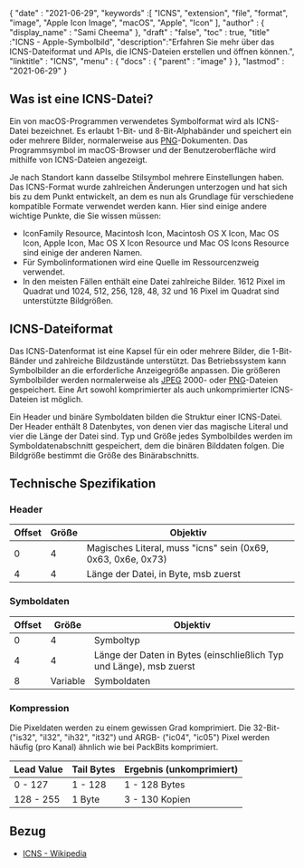 {
  "date" : "2021-06-29",
  "keywords" :[ "ICNS", "extension", "file", "format", "image", "Apple Icon Image", "macOS", "Apple", "Icon" ],
  "author" : {
    "display_name" : "Sami Cheema"
},
  "draft" : "false",
  "toc" : true,
  "title" :"ICNS - Apple-Symbolbild",
  "description":"Erfahren Sie mehr über das ICNS-Dateiformat und APIs, die ICNS-Dateien erstellen und öffnen können.",
  "linktitle" : "ICNS",
  "menu" : {
    "docs" : {
      "parent" : "image"
}
},
  "lastmod" : "2021-06-29"
}

## Was ist eine ICNS-Datei? ##

Ein von macOS-Programmen verwendetes Symbolformat wird als ICNS-Datei bezeichnet. Es erlaubt 1-Bit- und 8-Bit-Alphabänder und speichert ein oder mehrere Bilder, normalerweise aus [PNG](/de/image/png/)-Dokumenten. Das Programmsymbol im macOS-Browser und der Benutzeroberfläche wird mithilfe von ICNS-Dateien angezeigt.

Je nach Standort kann dasselbe Stilsymbol mehrere Einstellungen haben. Das ICNS-Format wurde zahlreichen Änderungen unterzogen und hat sich bis zu dem Punkt entwickelt, an dem es nun als Grundlage für verschiedene kompatible Formate verwendet werden kann. Hier sind einige andere wichtige Punkte, die Sie wissen müssen:

* IconFamily Resource, Macintosh Icon, Macintosh OS X Icon, Mac OS Icon, Apple Icon, Mac OS X Icon Resource und Mac OS Icons Resource sind einige der anderen Namen.
* Für Symbolinformationen wird eine Quelle im Ressourcenzweig verwendet.
* In den meisten Fällen enthält eine Datei zahlreiche Bilder. 1612 Pixel im Quadrat und 1024, 512, 256, 128, 48, 32 und 16 Pixel im Quadrat sind unterstützte Bildgrößen.


## ICNS-Dateiformat ##

Das ICNS-Datenformat ist eine Kapsel für ein oder mehrere Bilder, die 1-Bit-Bänder und zahlreiche Bildzustände unterstützt.
Das Betriebssystem kann Symbolbilder an die erforderliche Anzeigegröße anpassen. Die größeren Symbolbilder werden normalerweise als [JPEG](/de/image/jpeg/) 2000- oder [PNG](/de/image/png/)-Dateien gespeichert. Eine Art sowohl komprimierter als auch unkomprimierter ICNS-Dateien ist möglich.

Ein Header und binäre Symboldaten bilden die Struktur einer ICNS-Datei. Der Header enthält 8 Datenbytes, von denen vier das magische Literal und vier die Länge der Datei sind. Typ und Größe jedes Symbolbildes werden im Symboldatenabschnitt gespeichert, dem die binären Bilddaten folgen. Die Bildgröße bestimmt die Größe des Binärabschnitts.

## Technische Spezifikation ##

### Header ###

|Offset|Größe|Objektiv
---|---|---|
|0|4|Magisches Literal, muss "icns" sein (0x69, 0x63, 0x6e, 0x73)
|4|4|Länge der Datei, in Byte, msb zuerst


### Symboldaten ###

|Offset|Größe|Objektiv
---|---|---|
|0|4|Symboltyp
|4|4|Länge der Daten in Bytes (einschließlich Typ und Länge), msb zuerst
|8|Variable|Symboldaten

### Kompression ###

Die Pixeldaten werden zu einem gewissen Grad komprimiert. Die 32-Bit- ("is32", "il32", "ih32", "it32") und ARGB- ("ic04", "ic05") Pixel werden häufig (pro Kanal) ähnlich wie bei PackBits komprimiert.

|Lead Value|Tail Bytes|Ergebnis (unkomprimiert)
---|---|---|
|0 - 127|1 - 128|1 - 128 Bytes
|128 - 255|1 Byte|3 - 130 Kopien

## Bezug ##

* [ICNS - Wikipedia](https://en.wikipedia.org/wiki/Apple_Icon_Image_format)

